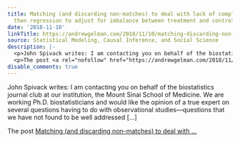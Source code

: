 ```yaml
---
title: Matching (and discarding non-matches) to deal with lack of complete overlap,
  then regression to adjust for imbalance between treatment and control groups
date: '2018-11-10'
linkTitle: https://andrewgelman.com/2018/11/10/matching-discarding-non-matches-deal-lack-complete-overlap-regression-adjust-imbalance-treatment-control-groups/
source: Statistical Modeling, Causal Inference, and Social Science
description: |-
  <p>John Spivack writes: I am contacting you on behalf of the biostatistics journal club at our institution, the Mount Sinai School of Medicine. We are working Ph.D. biostatisticians and would like the opinion of a true expert on several questions having to do with observational studies&#8212;questions that we have not found to be well addressed [&#8230;]</p>
  <p>The post <a rel="nofollow" href="https://andrewgelman.com/2018/11/10/matching-discarding-non-matches-deal-lack-complete-overlap-regression-adjust-imbalance-treatment-control-groups/">Matching (and discarding non-matches) to deal with ...
disable_comments: true
---
```

<p>John Spivack writes: I am contacting you on behalf of the biostatistics journal club at our institution, the Mount Sinai School of Medicine. We are working Ph.D. biostatisticians and would like the opinion of a true expert on several questions having to do with observational studies&#8212;questions that we have not found to be well addressed [&#8230;]</p>
<p>The post <a rel="nofollow" href="https://andrewgelman.com/2018/11/10/matching-discarding-non-matches-deal-lack-complete-overlap-regression-adjust-imbalance-treatment-control-groups/">Matching (and discarding non-matches) to deal with ...